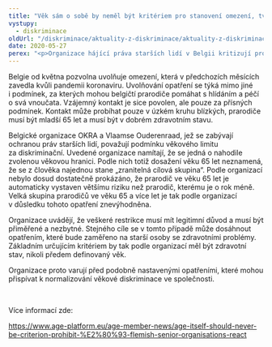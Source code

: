 ```yaml
---
title: "Věk sám o sobě by neměl být kritériem pro stanovení omezení, tvrdí belgické organizace"
vystupy:
  - diskriminace
oldUrl: "/diskriminace/aktuality-z-diskriminace/aktuality-z-diskriminace-2020/vek-sam-o-sobe-by-nemel-byt-kriteriem-pro-stanoveni-omezeni-tvrdi-belgicke-organizace/"
date: 2020-05-27
perex: "<p>Organizace hájící práva starších lidí v Belgii kritizují protipandemické opatření, které povoluje péči o vnoučata pouze prarodičům, kteří nedosáhli věku 65 let.</p>"
---
```


<!-- imported from the old website -->

<p>Belgie od května pozvolna uvolňuje omezení, která v předchozích měsících zavedla kvůli pandemii koronaviru. Uvolňování opatření se týká mimo jiné i podmínek, za kterých mohou belgičtí prarodiče pomáhat s hlídáním a péčí o svá vnoučata. Vzájemný kontakt je sice povolen, ale pouze za přísných podmínek. Kontakt může probíhat pouze v úzkém kruhu blízkých, prarodiče musí být mladší 65 let a musí být v dobrém zdravotním stavu.</p> <p>Belgické organizace OKRA a Vlaamse Ouderenraad, jež se zabývají ochranou práv starších lidí, považují podmínku věkového limitu za diskriminační. Uvedené organizace namítají, že se jedná o nahodile zvolenou věkovou hranici. Podle nich totiž dosažení věku 65 let neznamená, že se z člověka najednou stane „zranitelná cílová skupina“. Podle organizací nebylo dosud dostatečně prokázáno, že prarodič ve věku 65 let je automaticky vystaven většímu riziku než prarodič, kterému je o rok méně. Velká skupina prarodičů ve věku 65 a více let je tak podle organizací v důsledku tohoto opatření znevýhodněna. </p> <p>Organizace uvádějí, že veškeré restrikce musí mít legitimní důvod a musí být přiměřené a nezbytné. Stejného cíle se v tomto případě může dosáhnout opatřením, které bude zaměřeno na starší osoby se zdravotními problémy. Základním určujícím kritériem by tak podle organizací měl být zdravotní stav, nikoli předem definovaný věk. </p> <p>Organizace proto varují před podobně nastavenými opatřeními, které mohou přispívat k normalizování věkové diskriminace ve společnosti.</p> <p> </p> <p>Více informací zde:</p> <p><a href="https://www.age-platform.eu/age-member-news/age-itself-should-never-be-criterion-prohibit-%E2%80%93-flemish-senior-organisations-react" target="_blank">https://www.age-platform.eu/age-member-news/age-itself-should-never-be-criterion-prohibit-%E2%80%93-flemish-senior-organisations-react</a></p>
